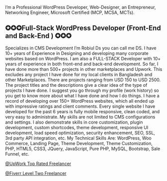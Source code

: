 I’m a Professional WordPress Developer, Web-Designer, an Entrepreneur, Networking Engineer, Microsoft Certified (MCP, MCSA, MCTs).<br/>
<h2> ✪✪✪Full-Stack WordPress Developer (Front-End and Back-End ) ✪✪✪</h2>
Specializes in CMS Development
I’m Robiul Ds you can call me DS. I have 10+ years of Experience in Designing and developing many corporate websites based on WordPress. I am also a FULL-STACK Developer with 10+ years of experience in both front-end and back-end development.
So far, I have done more than 500+ projects in other marketplaces and Upwork.
This excludes any project I have done for my local clients in Bangladesh and other Marketplaces. There are projects ranging from USD 150 to USD 2500. The project titles and the descriptions give a clear idea of the type of projects I have done. I suggest you go through my profile (work history) so you get to know more about what I have done and how I do things. I have a record of developing over 150+ WordPress websites, which all ended up with impressive ratings and client comments. Every single website I have developed for the past 6 years is fully mobile responsive, clean coded, and very easy to administrate. My skills are not limited to CMS configurations and settings. I also demonstrate skills in core customization, plugin development, custom shortcodes, theme development, responsive UI development, load speed optimization, security enhancement, SEO, SSL, 3rd party API integration, etc.
My Technical Skills Are:
WordPress, Woo Commerce, Landing Page, Theme Development, Theme Customization, PHP, HTML5, CSS3, JQuery, JavaScript, Pure PHP, MySQL, Bootstrap, Sale Funnel, etc.
<p> <a href ="https://www.upwork.com/freelancers/~01d3da7f02fafe03e6?viewMode=1">@UpWork Top Rated Freelancer </a></p>
<p> <a href ="https://www.fiverr.com/robiul_ds">@Fiverr Level Two Freelancer </a></p>
